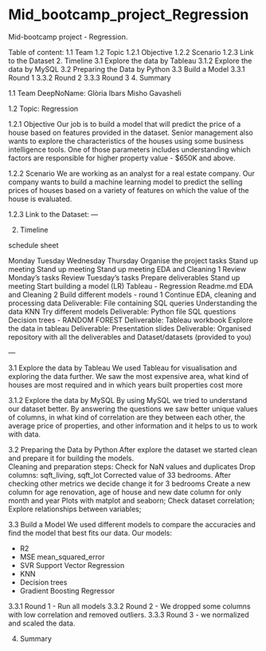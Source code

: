 # Mid_bootcamp_project_Regression


Mid-bootcamp project - Regression.


Table of content:
1.1  Team 
1.2 Topic
1.2.1 Objective
1.2.2 Scenario
1.2.3 Link to the Dataset
2. Timeline
3.1 Explore the data by Tableau
3.1.2 Explore the data by MySQL
3.2 Preparing the Data by Python 
3.3 Build a Model
3.3.1 Round 1 
3.3.2 Round 2 
3.3.3 Round 3
4. Summary



 
1.1  Team 
DeepNoName:
Glòria Ibars
Misho Gavasheli


1.2 Topic:
Regression

1.2.1 Objective
Our job is to build a model that will predict the price of a house based on features provided in the dataset. Senior management also wants to explore the characteristics of the houses using some business intelligence tools. One of those parameters includes understanding which factors are responsible for higher property value - $650K and above.

1.2.2 Scenario
We are working as an analyst for a real estate company. Our company wants to build a machine learning model to predict the selling prices of houses based on a variety of features on which the value of the house is evaluated.

1.2.3 Link to the Dataset:
—




2. Timeline

schedule sheet

Monday	Tuesday	Wednesday	Thursday
Organise the project tasks	Stand up meeting	Stand up meeting	Stand up meeting
EDA and Cleaning 1	Review Monday’s tasks	Review Tuesday’s tasks	Prepare deliverables
Stand up meeting	Start building a model (LR)	Tableau - Regression	Readme.md
EDA and Cleaning 2	Build different models - round 1	Continue EDA, cleaning and processing data	Deliverable: File containing SQL queries
Understanding the data	KNN	Try different models	Deliverable: Python file
SQL questions	Decision trees - RANDOM FOREST		Deliverable: Tableau workbook
Explore the data in tableau			Deliverable: Presentation slides
			Deliverable: Organised repository with all the deliverables and Dataset/datasets (provided to you)


—



3.1 Explore the data by Tableau
We used Tableau for visualisation and exploring the data further. We saw the most expensive area, what kind of houses are most required and in which years built properties cost more

3.1.2 Explore the data by MySQL
By using MySQL we tried to understand our dataset better. By answering the questions we saw better unique values of columns, in what kind of correlation are they between each other, the average price of properties, and other information and it helps to us to work with data.



3.2 Preparing the Data by Python 
After explore the dataset we started clean and prepare it for building the models.  
Cleaning and preparation steps:
Check for NaN values and duplicates
Drop columns: sqft_living, sqft_lot
Corrected value of 33 bedrooms. After checking other metrics we decide change it for 3 bedrooms
Create a new column for age renovation, age of house and new date column for only month and year
Plots with matplot and seaborn;
Check dataset correlation;
Explore relationships between variables;


3.3 Build a Model
We used different models to compare the accuracies and find the model that best fits our data. 
Our models:
* R2
* MSE mean_squared_error
* SVR Support Vector Regression
* KNN
* Decision trees 
* Gradient Boosting Regressor

3.3.1 Round 1 -  Run all models 
3.3.2 Round 2 - We dropped some columns with low correlation and removed outliers.
3.3.3 Round 3 - we normalized and scaled the data.



 4. Summary
